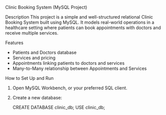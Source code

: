  Clinic Booking System (MySQL Project)

 Description
This project is a simple and well-structured relational Clinic Booking System built using MySQL. It models real-world operations in a healthcare setting where patients can book appointments with doctors and receive multiple services.

 Features
- Patients and Doctors database
- Services and pricing
- Appointments linking patients to doctors and services
- Many-to-Many relationship between Appointments and Services

 How to Set Up and Run

1. Open MySQL Workbench, or your preferred SQL client.
2. Create a new database:
  
   CREATE DATABASE clinic_db;
   USE clinic_db;
